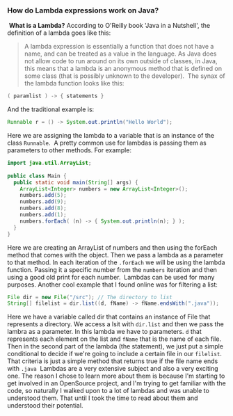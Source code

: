 ### How do Lambda expressions work on Java?
​
**What is a Lambda?**
According to O'Reilly book 'Java in a Nutshell', the definition of a lambda goes like this:
>A lambda expression is essentially a function that does not have a name, and can be treated as a value in the language. As Java does not allow code to run around on its own outside of classes, in Java, this means that a lambda is an anonymous method that is defined on some class (that is possibly unknown to the developer).
​
The synax of the lambda function looks like this:
```java
( paramlist ) -> { statements }
```
And the traditional example is:
```java
Runnable r = () -> System.out.println("Hello World");
```
Here we are assigning the lambda to a variable that is an instance of the class `Runnable`.
​
A pretty common use for lambdas is passing them as parameters to other methods. For example:
```java
import java.util.ArrayList;
​
public class Main {
  public static void main(String[] args) {
    ArrayList<Integer> numbers = new ArrayList<Integer>();
    numbers.add(5);
    numbers.add(9);
    numbers.add(8);
    numbers.add(1);
    numbers.forEach( (n) -> { System.out.println(n); } );
  }
}
```
Here we are creating an ArrayList of numbers and then using the forEach method that comes with the object. Then we pass a lambda as a parameter to that method. In each iteration of the `.forEach` we will be using the lambda function. Passing it a specific number from the `numbers` iteration and then using a good old print for each number.
​
Lambdas can be used for many purposes. Another cool example that I found online was for filtering a list:
```java
File dir = new File("/src"); // The directory to list
String[] filelist = dir.list((d, fName) -> fName.endsWith(".java"));
```
Here we have a variable called dir that contains an instance of File that represents a directory. We access a lsit with `dir.list` and then we pass the lambra as a parameter. In this lambda we have to parameters. `d` that represents each element on the list and `fName` that is the name of each file.
Then in the second part of the lambda (the statement), we just put a simple conditional to decide if we're going to include a certain file in our `filelist`. That criteria is just a simple method that returns true if the file name ends with `.java`
​
Lambdas are a very extensive subject and also a very exciting one. The reason I chose to learn more about them is because I'm starting to get involved in an OpenSource project, and I'm trying to get familiar with the code, so naturally I walked upon to a lot of lambdas and was unable to understood them. That until I took the time to read about them and understood their potential.
​
